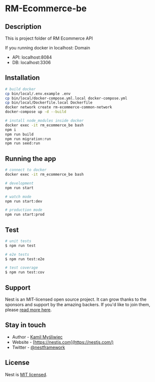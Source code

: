 # RM-Ecommerce-be

## Description

This is project folder of RM Ecommerce API

If you running docker in localhost:
Domain

- API: localhost:8084
- DB: localhost:3306

## Installation

```bash
# build docker
cp bin/local/.env.example .env
cp bin/local/docker-compose.yml.local docker-compose.yml
cp bin/local/Dockerfile.local Dockerfile
docker network create rm-ecommerce-common-network
docker-compose up -d --build

# install node_modules inside docker
docker exec -it rm_ecommerce_be bash
npm i
npm run build
npm run migration:run
npm run seed:run

```

## Running the app

```bash
# connect to docker
docker exec -it rm_ecommerce_be bash

# development
npm run start

# watch mode
npm run start:dev

# production mode
npm run start:prod
```

## Test

```bash
# unit tests
$ npm run test

# e2e tests
$ npm run test:e2e

# test coverage
$ npm run test:cov
```

## Support

Nest is an MIT-licensed open source project. It can grow thanks to the sponsors and support by the amazing backers. If you'd like to join them, please [read more here](https://docs.nestjs.com/support).

## Stay in touch

- Author - [Kamil Myśliwiec](https://kamilmysliwiec.com)
- Website - [https://nestjs.com](https://nestjs.com/)
- Twitter - [@nestframework](https://twitter.com/nestframework)

## License

Nest is [MIT licensed](LICENSE).
